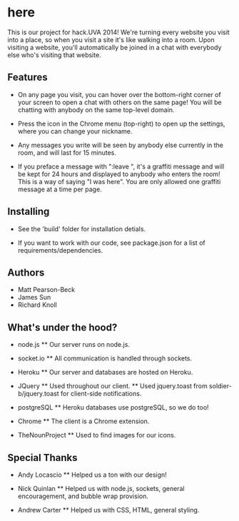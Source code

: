 # here

This is our project for hack.UVA 2014! We're turning every website you visit into a place, so when you visit a site it's like walking into a room. Upon visiting a website, you'll automatically be joined in a chat with everybody else who's visiting that website.

## Features

* On any page you visit, you can hover over the bottom-right corner of your screen to open a chat with others on the same page! You will be chatting with anybody on the same top-level domain.

* Press the icon in the Chrome menu (top-right) to open up the settings, where you can change your nickname.

* Any messages you write will be seen by anybody else currently in the room, and will last for 15 minutes.

* If you preface a message with ":leave ", it's a graffiti message and will be kept for 24 hours and displayed to anybody who enters the room! This is a way of saying "I was here". You are only allowed one graffiti message at a time per page.

## Installing

* See the 'build' folder for installation detials.

* If you want to work with our code, see package.json for a list of requirements/dependencies.

## Authors

* Matt Pearson-Beck
* James Sun
* Richard Knoll

## What's under the hood?

* node.js
** Our server runs on node.js.

* socket.io
** All communication is handled through sockets.

* Heroku
** Our server and databases are hosted on Heroku.

* JQuery
** Used throughout our client.
** Used jquery.toast from soldier-b/jquery.toast for client-side notifications.

* postgreSQL
** Heroku databases use postgreSQL, so we do too!

* Chrome
** The client is a Chrome extension.

* TheNounProject
** Used to find images for our icons.

## Special Thanks

* Andy Locascio
** Helped us a ton with our design!

* Nick Quinlan
** Helped us with node.js, sockets, general encouragement, and bubble wrap provision.

* Andrew Carter
** Helped us with CSS, HTML, general styling.